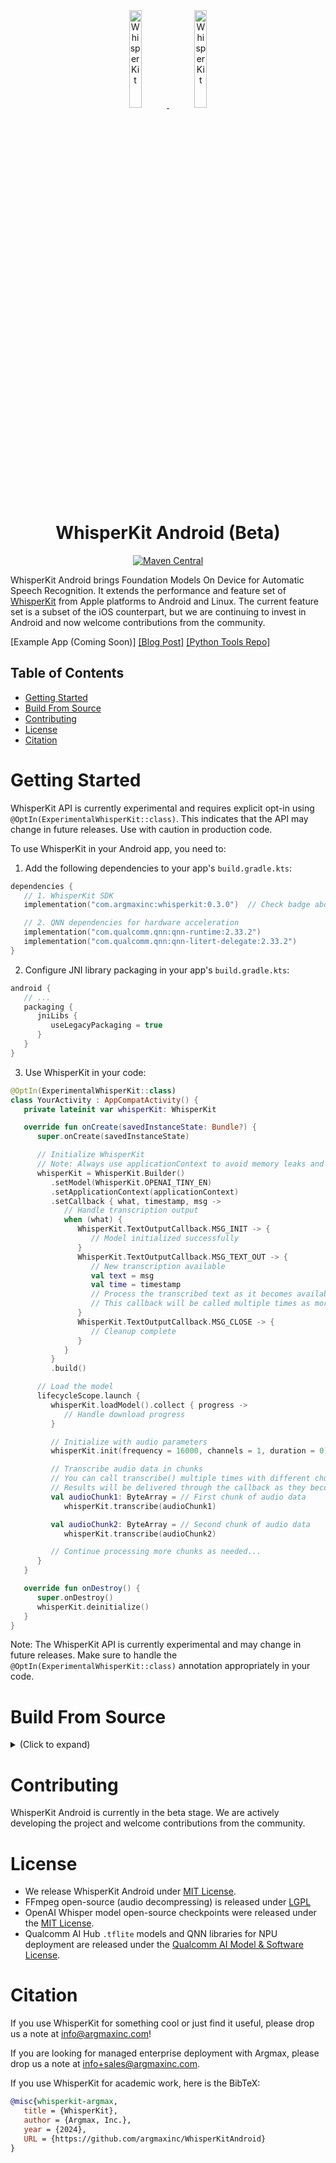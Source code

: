 <div align="center">

<a href="https://github.com/argmaxinc/WhisperKit#gh-light-mode-only">
  <img src="https://github.com/user-attachments/assets/f0699c07-c29f-45b6-a9c6-f6d491b8f791" alt="WhisperKit" width="20%" />
</a>

<a href="https://github.com/argmaxinc/WhisperKit#gh-dark-mode-only">
  <img src="https://github.com/user-attachments/assets/1be5e31c-de42-40ab-9b85-790cb911ed47" alt="WhisperKit" width="20%" />
</a>

# WhisperKit Android (Beta)

[![Maven Central](https://img.shields.io/maven-central/v/com.argmaxinc/whisperkit?color=32d058)](https://central.sonatype.com/artifact/com.argmaxinc/whisperkit)
</div>

WhisperKit Android brings Foundation Models On Device for Automatic Speech Recognition. It extends the performance and feature set of [WhisperKit](https://github.com/argmaxinc/WhisperKit) from Apple platforms to Android and Linux.  The current feature set is a subset of the iOS counterpart,
but we are continuing to invest in Android and now welcome contributions from the community.

[Example App (Coming Soon)] [[Blog Post]](https://takeargmax.com/blog/android) [[Python Tools Repo]](https://github.com/argmaxinc/whisperkittools)

## Table of Contents

- [Getting Started](#getting-started)
- [Build From Source](#build-from-source)
- [Contributing](#contributing)
- [License](#license)
- [Citation](#citation)

# Getting Started

WhisperKit API is currently experimental and requires explicit opt-in using `@OptIn(ExperimentalWhisperKit::class)`. This indicates that the API may change in future releases. Use with caution in production code.

To use WhisperKit in your Android app, you need to:

1. Add the following dependencies to your app's `build.gradle.kts`:

```kotlin
dependencies {
   // 1. WhisperKit SDK
   implementation("com.argmaxinc:whisperkit:0.3.0")  // Check badge above for latest version

   // 2. QNN dependencies for hardware acceleration
   implementation("com.qualcomm.qnn:qnn-runtime:2.33.2")
   implementation("com.qualcomm.qnn:qnn-litert-delegate:2.33.2")
}
```

2. Configure JNI library packaging in your app's `build.gradle.kts`:

```kotlin
android {
   // ...
   packaging {
      jniLibs {
         useLegacyPackaging = true
      }
   }
}
```

3. Use WhisperKit in your code:

```kotlin
@OptIn(ExperimentalWhisperKit::class)
class YourActivity : AppCompatActivity() {
   private lateinit var whisperKit: WhisperKit

   override fun onCreate(savedInstanceState: Bundle?) {
      super.onCreate(savedInstanceState)

      // Initialize WhisperKit
      // Note: Always use applicationContext to avoid memory leaks and ensure proper lifecycle management
      whisperKit = WhisperKit.Builder()
         .setModel(WhisperKit.OPENAI_TINY_EN)
         .setApplicationContext(applicationContext)
         .setCallback { what, timestamp, msg ->
            // Handle transcription output
            when (what) {
               WhisperKit.TextOutputCallback.MSG_INIT -> {
                  // Model initialized successfully
               }
               WhisperKit.TextOutputCallback.MSG_TEXT_OUT -> {
                  // New transcription available
                  val text = msg
                  val time = timestamp
                  // Process the transcribed text as it becomes available
                  // This callback will be called multiple times as more audio is processed
               }
               WhisperKit.TextOutputCallback.MSG_CLOSE -> {
                  // Cleanup complete
               }
            }
         }
         .build()

      // Load the model
      lifecycleScope.launch {
         whisperKit.loadModel().collect { progress ->
            // Handle download progress
         }

         // Initialize with audio parameters
         whisperKit.init(frequency = 16000, channels = 1, duration = 0)

         // Transcribe audio data in chunks
         // You can call transcribe() multiple times with different chunks of audio data
         // Results will be delivered through the callback as they become available
         val audioChunk1: ByteArray = // First chunk of audio data
            whisperKit.transcribe(audioChunk1)

         val audioChunk2: ByteArray = // Second chunk of audio data
            whisperKit.transcribe(audioChunk2)

         // Continue processing more chunks as needed...
      }
   }

   override fun onDestroy() {
      super.onDestroy()
      whisperKit.deinitialize()
   }
}
```

Note: The WhisperKit API is currently experimental and may change in future releases. Make sure to handle the `@OptIn(ExperimentalWhisperKit::class)` annotation appropriately in your code.

# Build From Source

<details>
  <summary> (Click to expand) </summary>

The following setup was tested on macOS 15.1.

## Common Setup Steps

These steps are required for both Android app development and CLI:

1. Install required build tools:

```bash
make setup
```

2. Build development environment in Docker with all development tools:

```bash
make env
```

The first time running `make env` command will take several minutes. After the Docker image builds, the next time running `make env` will execute inside the Docker container right away.

If you need to rebuild the Docker image:
```bash
make rebuild-env
```

### Android App Development Path

1. Build and enter the Docker environment:

```bash
make env
```

2. Build the required native libraries:

```bash
make build jni
```

3. Open the Android project in Android Studio:
   - Open the root project in Android Studio
   - Navigate to `android/examples/WhisperAX`
   - Build and run the app

### CLI Development Path

1. Build and enter the Docker environment:

```bash
make env
```

2. Build the CLI app:

```bash
make build [linux | qnn | gpu]
```

- `linux`: CPU-only build for Linux
- `qnn`: Android build with Qualcomm NPU support
- `gpu`: Android build with GPU support

3. Push dependencies to Android device (skip for Linux):

```bash
make adb-push
```

4. Run the CLI app:

For Android:

```bash
adb shell
cd /sdcard/argmax/tflite
export PATH=/data/local/tmp/bin:$PATH
export LD_LIBRARY_PATH=/data/local/tmp/lib
whisperkit-cli transcribe --model-path /path/to/openai_whisper-base --audio-path /path/to/inputs/jfk_441khz.m4a
```

For Linux:

```bash
./build/linux/whisperkit-cli transcribe --model-path /path/to/my/whisper_model --audio-path /path/to/my/audio_file.m4a --report --report-path /path/to/dump/report.json
```

For all options, run `whisperkit-cli --help`

5. Clean build files when needed:

```bash
make clean [all]
```
With `all` option, it will conduct deep clean including open source components.

</details>

# Contributing

WhisperKit Android is currently in the beta stage. We are actively developing the project and welcome contributions from the community.

# License

- We release WhisperKit Android under [MIT License](LICENSE).
- FFmpeg open-source (audio decompressing) is released under [LGPL](https://github.com/FFmpeg/FFmpeg/blob/master/LICENSE.md)
- OpenAI Whisper model open-source checkpoints were released under the [MIT License](https://github.com/openai/whisper/blob/main/LICENSE).
- Qualcomm AI Hub `.tflite` models and QNN libraries for NPU deployment are released under the [Qualcomm AI Model & Software License](https://qaihub-public-assets.s3.us-west-2.amazonaws.com/qai-hub-models/Qualcomm+AI+Hub+Proprietary+License.pdf).

# Citation

If you use WhisperKit for something cool or just find it useful, please drop us a note at [info@argmaxinc.com](mailto:info@argmaxinc.com)!

If you are looking for managed enterprise deployment with Argmax, please drop us a note at [info+sales@argmaxinc.com](mailto:info+sales@argmaxinc.com).

If you use WhisperKit for academic work, here is the BibTeX:

```bibtex
@misc{whisperkit-argmax,
   title = {WhisperKit},
   author = {Argmax, Inc.},
   year = {2024},
   URL = {https://github.com/argmaxinc/WhisperKitAndroid}
}
```
